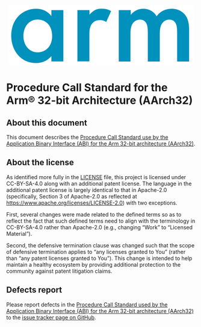<div align="center">
   <img src="Arm_logo_blue_RGB.svg" />
</div>

# Procedure Call Standard for the Arm® 32-bit Architecture (AArch32)


## About this document

This document describes the [Procedure Call Standard use by the
Application Binary Interface (ABI) for the Arm 32-bit
architecture (AArch32)](aapcs32.rst).

## About the license

As identified more fully in the [LICENSE](LICENSE) file, this project
is licensed under CC-BY-SA-4.0 along with an additional patent
license.  The language in the additional patent license is largely
identical to that in Apache-2.0 (specifically, Section 3 of Apache-2.0
as reflected at https://www.apache.org/licenses/LICENSE-2.0) with two
exceptions.

First, several changes were made related to the defined terms so as to
reflect the fact that such defined terms need to align with the
terminology in CC-BY-SA-4.0 rather than Apache-2.0 (e.g., changing
“Work” to “Licensed Material”).

Second, the defensive termination clause was changed such that the
scope of defensive termination applies to “any licenses granted to
You” (rather than “any patent licenses granted to You”).  This change
is intended to help maintain a healthy ecosystem by providing
additional protection to the community against patent litigation
claims.

## Defects report

Please report defects in the [Procedure Call Standard used by the
Application Binary Interface (ABI) for the Arm 32-bit architecture
(AArch32)](aapcs32.rst) to the [issue tracker page on
GitHub](https://github.com/ARM-software/abi-aa/issues).
